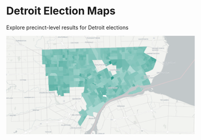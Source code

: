 # Detroit Election Maps

Explore precinct-level results for Detroit elections

![Screenshot of Detroit 2024 general election turnout](./public/detroit-elections-social.png "Screenshot of Detroit 2024 general election turnout")

